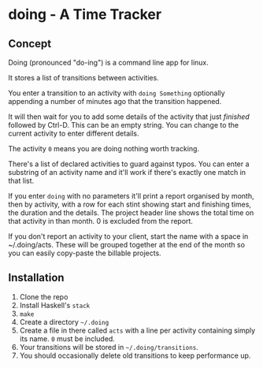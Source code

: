 # doing - A Time Tracker

## Concept

Doing (pronounced "do-ing") is a command line app for linux.  

It stores a list of transitions between activities.

You enter a transition to an activity with `doing Something` optionally appending a number of minutes ago that the transition happened.

It will then wait for you to add some details of the activity that just *finished* followed by Ctrl-D. This can be an empty string. You can change to the current activity to enter different details.

The activity `0` means you are doing nothing worth tracking.

There's a list of declared activities to guard against typos. You can enter a substring of an activity name and it'll work if there's exactly one match in that list.

If you enter `doing` with no parameters it'll print a report organised by month, then by activity, with a row for each stint showing start and finishing times, the duration and the details. The project header line shows the total time on that activity in than month. 0 is excluded from the report.

If you don't report an activity to your client, start the name with a space in ~/.doing/acts. These will be grouped together at the end of the month so you can easily copy-paste the billable projects.

## Installation

1. Clone the repo
1. Install Haskell's `stack`
1. `make`
1. Create a directory `~/.doing`
1. Create a file in there called `acts` with a line per activity containing simply its name. `0` must be included.
1. Your transitions will be stored in `~/.doing/transitions`.
1. You should occasionally delete old transitions to keep performance up.








